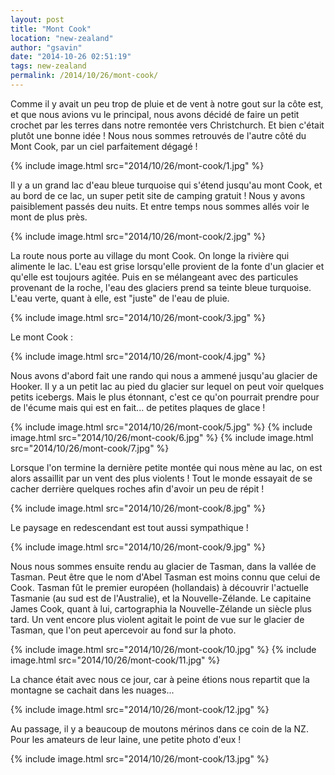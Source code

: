 ```yaml
---
layout: post
title: "Mont Cook"
location: "new-zealand"
author: "gsavin"
date: "2014-10-26 02:51:19"
tags: new-zealand
permalink: /2014/10/26/mont-cook/
---
```

Comme il y avait un peu trop de pluie et de vent à notre gout sur la côte est, et que nous avions vu le principal, nous avons décidé de faire un petit crochet par les terres dans notre remontée vers Christchurch. Et bien c'était plutôt une bonne idée ! Nous nous sommes retrouvés de l'autre côté du Mont Cook, par un ciel parfaitement dégagé !

{% include image.html src="2014/10/26/mont-cook/1.jpg" %}

Il y a un grand lac d'eau bleue turquoise qui s'étend jusqu'au mont Cook, et au bord de ce lac, un super petit site de camping gratuit ! Nous y avons paisiblement passés deu nuits. Et entre temps nous sommes allés voir le mont de plus près.

{% include image.html src="2014/10/26/mont-cook/2.jpg" %}

La route nous porte au village du mont Cook. On longe la rivière qui alimente le lac. L'eau est grise lorsqu'elle provient de la fonte d'un glacier et qu'elle est toujours agitée. Puis en se mélangeant avec des particules provenant de la roche, l'eau des glaciers prend sa teinte bleue turquoise. L'eau verte, quant à elle, est "juste" de l'eau de pluie.

{% include image.html src="2014/10/26/mont-cook/3.jpg" %}

Le mont Cook :

{% include image.html src="2014/10/26/mont-cook/4.jpg" %}

Nous avons d'abord fait une rando qui nous a ammené jusqu'au glacier de Hooker. Il y a un petit lac au pied du glacier sur lequel on peut voir quelques petits icebergs. Mais le plus étonnant, c'est ce qu'on pourrait prendre pour de l'écume mais qui est en fait... de petites plaques de glace !

{% include image.html src="2014/10/26/mont-cook/5.jpg" %}
{% include image.html src="2014/10/26/mont-cook/6.jpg" %}
{% include image.html src="2014/10/26/mont-cook/7.jpg" %}

Lorsque l'on termine la dernière petite montée qui nous mène au lac, on est alors assaillit par un vent des plus violents ! Tout le monde essayait de se cacher derrière quelques roches afin d'avoir un peu de répit !

{% include image.html src="2014/10/26/mont-cook/8.jpg" %}

Le paysage en redescendant est tout aussi sympathique !

{% include image.html src="2014/10/26/mont-cook/9.jpg" %}

Nous nous sommes ensuite rendu au glacier de Tasman, dans la vallée de Tasman. Peut être que le nom d'Abel Tasman est moins connu que celui de Cook. Tasman fût le premier européen (hollandais) à découvrir l'actuelle Tasmanie (au sud est de l'Australie), et la Nouvelle-Zélande. Le capitaine James Cook, quant à lui, cartographia la Nouvelle-Zélande un siècle plus tard. Un vent encore plus violent agitait le point de vue sur le glacier de Tasman, que l'on peut apercevoir au fond sur la photo.

{% include image.html src="2014/10/26/mont-cook/10.jpg" %}
{% include image.html src="2014/10/26/mont-cook/11.jpg" %}

La chance était avec nous ce jour, car à peine étions nous repartit que la montagne se cachait dans les nuages...

{% include image.html src="2014/10/26/mont-cook/12.jpg" %}

Au passage, il y a beaucoup de moutons mérinos dans ce coin de la NZ. Pour les amateurs de leur laine, une petite photo d'eux !

{% include image.html src="2014/10/26/mont-cook/13.jpg" %}
